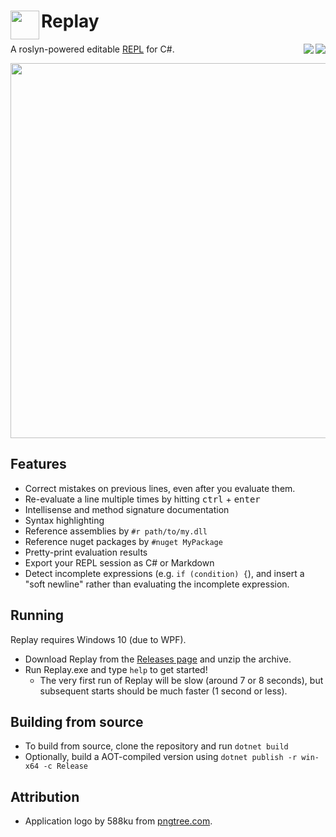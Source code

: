 # <img align="left" width="46" height="46" src="https://raw.githubusercontent.com/waf/replay-csharp/master/resource/logo_medium.png" />Replay
<img align="right" src="https://github.com/waf/replay-csharp/workflows/Master%20Build/badge.svg" /> <img align="right" src="https://codecov.io/gh/waf/replay-csharp/branch/master/graph/badge.svg" />
          
A roslyn-powered editable [REPL](https://en.wikipedia.org/wiki/Read%E2%80%93eval%E2%80%93print_loop) for C#.

<p align="center">
<img src="https://github.com/waf/replay-csharp/raw/master/resource/replay.gif" style="max-width:100%;" width="600px" align="middle">
</p>

## Features

- Correct mistakes on previous lines, even after you evaluate them.
- Re-evaluate a line multiple times by hitting <kbd>ctrl</kbd> + <kbd>enter</kbd>
- Intellisense and method signature documentation
- Syntax highlighting
- Reference assemblies by `#r path/to/my.dll`
- Reference nuget packages by `#nuget MyPackage`
- Pretty-print evaluation results
- Export your REPL session as C# or Markdown
- Detect incomplete expressions (e.g. `if (condition) {`), and insert a "soft newline" rather than evaluating the incomplete expression.

## Running

Replay requires Windows 10 (due to WPF).

- Download Replay from the [Releases page](https://github.com/waf/replay-csharp/releases) and unzip the archive.
- Run Replay.exe and type `help` to get started!
    - The very first run of Replay will be slow (around 7 or 8 seconds), but subsequent starts should be much faster (1 second or less).

## Building from source

- To build from source, clone the repository and run `dotnet build`
- Optionally, build a AOT-compiled version using `dotnet publish -r win-x64 -c Release`

## Attribution

- Application logo by 588ku from [pngtree.com](https://pngtree.com/).
